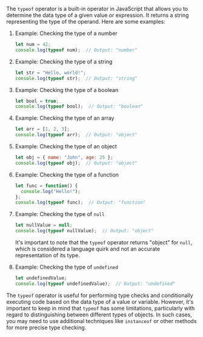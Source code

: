 The `typeof` operator is a built-in operator in JavaScript that allows you to determine the data type of a given value or expression. It returns a string representing the type of the operand. Here are some examples:

1. Example: Checking the type of a number
   ```javascript
   let num = 42;
   console.log(typeof num);  // Output: "number"
   ```

2. Example: Checking the type of a string
   ```javascript
   let str = "Hello, world!";
   console.log(typeof str);  // Output: "string"
   ```

3. Example: Checking the type of a boolean
   ```javascript
   let bool = true;
   console.log(typeof bool);  // Output: "boolean"
   ```

4. Example: Checking the type of an array
   ```javascript
   let arr = [1, 2, 3];
   console.log(typeof arr);  // Output: "object"
   ```

5. Example: Checking the type of an object
   ```javascript
   let obj = { name: "John", age: 25 };
   console.log(typeof obj);  // Output: "object"
   ```

6. Example: Checking the type of a function
   ```javascript
   let func = function() {
     console.log("Hello!");
   };
   console.log(typeof func);  // Output: "function"
   ```

7. Example: Checking the type of `null`
   ```javascript
   let nullValue = null;
   console.log(typeof nullValue);  // Output: "object"
   ```
   It's important to note that the `typeof` operator returns "object" for `null`, which is considered a language quirk and not an accurate representation of its type.

8. Example: Checking the type of `undefined`
   ```javascript
   let undefinedValue;
   console.log(typeof undefinedValue);  // Output: "undefined"
   ```

The `typeof` operator is useful for performing type checks and conditionally executing code based on the data type of a value or variable. However, it's important to keep in mind that `typeof` has some limitations, particularly with regard to distinguishing between different types of objects. In such cases, you may need to use additional techniques like `instanceof` or other methods for more precise type checking.